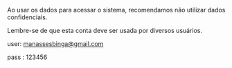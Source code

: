 Ao usar os dados para acessar o sistema, recomendamos não utilizar dados confidenciais. 

Lembre-se de que esta conta deve ser usada por diversos usuários.


user: manassesbinga@gmail.com

pass : 123456
